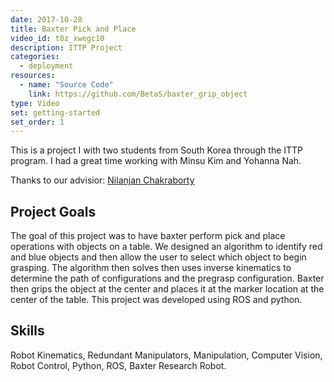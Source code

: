 ```yaml
---
date: 2017-10-28
title: Baxter Pick and Place
video_id: t8z_xwegc10
description: ITTP Project
categories:
  - deployment
resources:
  - name: "Source Code"
    link: https://github.com/BetaS/baxter_grip_object
type: Video
set: getting-started
set_order: 1
---
```


This is a project I with two students from South Korea through the ITTP program. I had a great time working with Minsu Kim and Yohanna Nah.

Thanks to our advisior: [Nilanjan Chakraborty](http://me.eng.sunysb.edu/people/faculty/Chakraborty_Nilanjan.html)

## Project Goals

The goal of this project was to have baxter perform pick and place operations with objects on a table. We designed an algorithm to identify red and blue objects and then allow the user to select which object to begin grasping. The algorithm then solves then uses inverse kinematics to determine the path of configurations and the pregrasp configuration. Baxter then grips the object at the center and places it at the marker location at the center of the table. This project was developed using ROS and python.

## Skills

Robot Kinematics, Redundant Manipulators, Manipulation, Computer Vision, Robot Control, Python, ROS, Baxter Research Robot.
